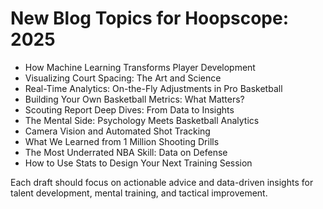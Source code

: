 # New Blog Topics for Hoopscope: 2025

- How Machine Learning Transforms Player Development
- Visualizing Court Spacing: The Art and Science
- Real-Time Analytics: On-the-Fly Adjustments in Pro Basketball
- Building Your Own Basketball Metrics: What Matters?
- Scouting Report Deep Dives: From Data to Insights
- The Mental Side: Psychology Meets Basketball Analytics
- Camera Vision and Automated Shot Tracking
- What We Learned from 1 Million Shooting Drills
- The Most Underrated NBA Skill: Data on Defense
- How to Use Stats to Design Your Next Training Session

Each draft should focus on actionable advice and data-driven insights for talent development, mental training, and tactical improvement.
